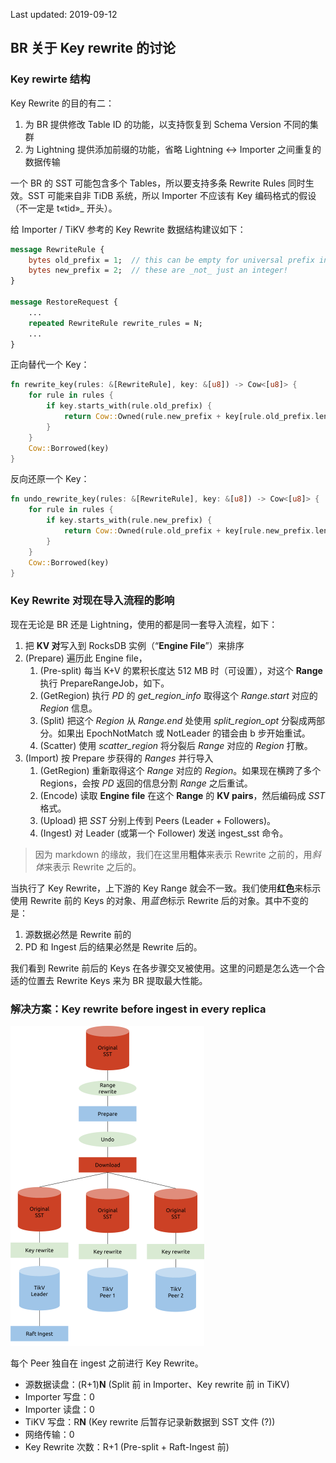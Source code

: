 Last updated: 2019-09-12

## BR 关于 Key rewrite 的讨论

### Key rewirte 结构

Key Rewrite 的目的有二：

1. 为 BR 提供修改 Table ID 的功能，以支持恢复到 Schema Version 不同的集群
2. 为 Lightning 提供添加前缀的功能，省略 Lightning <-> Importer 之间重复的数据传输

一个 BR 的 SST 可能包含多个 Tables，所以要支持多条 Rewrite Rules 同时生效。SST 可能来自非 TiDB 系统，所以 Importer 不应该有 Key 编码格式的假设（不一定是 t«tid»_ 开头）。

给 Importer / TiKV 参考的 Key Rewrite 数据结构建议如下：

```protobuf
message RewriteRule {
	bytes old_prefix = 1;  // this can be empty for universal prefix insertion!
	bytes new_prefix = 2;  // these are _not_ just an integer!
}

message RestoreRequest {
	...
	repeated RewriteRule rewrite_rules = N;
	...
}
```

正向替代一个 Key：

```rust
fn rewrite_key(rules: &[RewriteRule], key: &[u8]) -> Cow<[u8]> {
    for rule in rules {
        if key.starts_with(rule.old_prefix) {
            return Cow::Owned(rule.new_prefix + key[rule.old_prefix.len()..])
        }
    }
    Cow::Borrowed(key)
}
```

反向还原一个 Key：

```rust
fn undo_rewrite_key(rules: &[RewriteRule], key: &[u8]) -> Cow<[u8]> {
    for rule in rules {
        if key.starts_with(rule.new_prefix) {
            return Cow::Owned(rule.old_prefix + key[rule.new_prefix.len()..])
        }
    }
    Cow::Borrowed(key)
}
```

### Key Rewrite 对现在导入流程的影响

现在无论是 BR 还是 Lightning，使用的都是同一套导入流程，如下：
1. 把 **KV 对**写入到 RocksDB 实例（“**Engine File**”）来排序
2. (Prepare) 遍历此 Engine file，
   1. (Pre-split) 每当 K+V 的累积长度达 512 MB 时（可设置），对这个 **Range** 执行 PrepareRangeJob，如下。
   2. (GetRegion) 执行 *PD* 的 *get_region_info* 取得这个 *Range.start* 对应的 *Region* 信息。
   3. (Split) 把这个 *Region* 从 *Range.end* 处使用 *split_region_opt* 分裂成两部分。如果出 EpochNotMatch 或 NotLeader 的错会由 b 步开始重试。
   4. (Scatter) 使用 *scatter_region* 将分裂后 *Range* 对应的 *Region* 打散。
3. (Import) 按 Prepare 步获得的 *Ranges* 并行导入
   1. (GetRegion) 重新取得这个 *Range* 对应的 *Region*。如果现在横跨了多个 Regions，会按 *PD* 返回的信息分割 *Range* 之后重试。
   2. (Encode) 读取 **Engine file** 在这个 **Range** 的 **KV pairs**，然后编码成 *SST* 格式。
   3. (Upload) 把 *SST* 分别上传到 Peers (Leader + Followers)。
   4. (Ingest) 对 Leader (或第一个 Follower) 发送 ingest_sst 命令。

> 因为 markdown 的缘故，我们在这里用**粗体**来表示 Rewrite 之前的，用*斜体*来表示 Rewrite 之后的。

当执行了 Key Rewrite，上下游的 Key Range 就会不一致。我们使用**红色**来标示使用 Rewrite 前的 Keys 的对象、用*蓝色*标示 Rewrite 后的对象。其中不变的是：

1. 源数据必然是 Rewrite 前的
2. PD 和 Ingest 后的结果必然是 Rewrite 后的。

我们看到 Rewrite 前后的 Keys 在各步骤交叉被使用。这里的问题是怎么选一个合适的位置去 Rewrite Keys 来为 BR 提取最大性能。

### 解决方案：Key rewrite before ingest in every replica

<img src="../resources/solution3-of-key-rewrite.svg" alt="img" style="zoom:50%;" />

每个 Peer 独自在 ingest 之前进行 Key Rewrite。
* 源数据读盘：(R+1)**N** (Split 前 in Importer、Key rewrite 前 in TiKV)
* Importer 写盘：0
* Importer 读盘：0
* TiKV 写盘：R**N** (Key rewrite 后暂存记录新数据到 SST 文件 (?))
* 网络传输：0
* Key Rewrite 次数：R+1 (Pre-split + Raft-Ingest 前)

